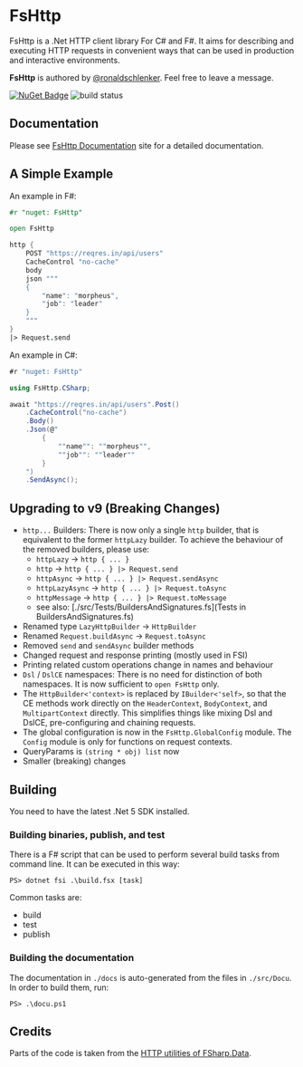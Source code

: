 
FsHttp
======

FsHttp is a .Net HTTP client library For C# and F#. It aims for describing and executing HTTP requests in convenient ways that can be used in production and interactive environments.

**FsHttp** is authored by [@ronaldschlenker](https://github.com/ronaldschlenker). Feel free to leave a message.

[![NuGet Badge](http://img.shields.io/nuget/v/FsHttp.svg?style=flat)](https://www.nuget.org/packages/FsHttp) ![build status](https://github.com/fsprojects/FsHttp/actions/workflows/push-master_pull-request.yml/badge.svg?event=push)


Documentation
-------------

Please see [FsHttp Documentation](https://fsprojects.github.io/FsHttp) site for a detailed documentation.


A Simple Example
----------------

An example in F#:

```fsharp
#r "nuget: FsHttp"

open FsHttp

http {
    POST "https://reqres.in/api/users"
    CacheControl "no-cache"
    body
    json """
    {
        "name": "morpheus",
        "job": "leader"
    }
    """
}
|> Request.send
```

An example in C#:

```csharp
#r "nuget: FsHttp"

using FsHttp.CSharp;

await "https://reqres.in/api/users".Post()
    .CacheControl("no-cache")
    .Body()
    .Json(@"
        {
            ""name"": ""morpheus"",
            ""job"": ""leader""
        }
    ")
    .SendAsync();
```

Upgrading to v9 (Breaking Changes)
---

* `http...` Builders: There is now only a single `http` builder, that is equivalent to the former `httpLazy` builder. To achieve the behaviour of the removed builders, please use:
    * `httpLazy` -> `http { ... }`
    * `http` -> `http { ... } |> Request.send`
    * `httpAsync` -> `http { ... } |> Request.sendAsync`
    * `httpLazyAsync` -> `http { ... } |> Request.toAsync`
    * `httpMessage` -> `http { ... } |> Request.toMessage`
    * see also: [./src/Tests/BuildersAndSignatures.fs](Tests in BuildersAndSignatures.fs)
* Renamed type `LazyHttpBuilder` -> `HttpBuilder`
* Renamed `Request.buildAsync` -> `Request.toAsync`
* Removed `send` and `sendAsync` builder methods
* Changed request and response printing (mostly used in FSI)
* Printing related custom operations change in names and behaviour
* `Dsl` / `DslCE` namespaces: There is no need for distinction of both namespaces. It is now sufficient to `open FsHttp` only.
* The `HttpBuilder<'context>` is replaced by `IBuilder<'self>`, so that the CE methods work directly on the `HeaderContext`, `BodyContext`, and `MultipartContext` directly. This simplifies things like mixing Dsl and DslCE, pre-configuring and chaining requests.
* The global configuration is now in the `FsHttp.GlobalConfig` module. The `Config` module is only for functions on request contexts.
* QueryParams is `(string * obj) list` now
* Smaller (breaking) changes


Building
--------

You need to have the latest .Net 5 SDK installed.

### Building binaries, publish, and test

There is a F# script that can be used to perform several build tasks from command line. It can be executed in this way:

`PS> dotnet fsi .\build.fsx [task]`

Common tasks are:

* build
* test
* publish

### Building the documentation

The documentation in `./docs` is auto-generated from the files in `./src/Docu`. In order to build them, run:

`PS> .\docu.ps1`


Credits
-------

Parts of the code is taken from the [HTTP utilities of FSharp.Data](https://fsprojects.github.io/FSharp.Data/library/Http.html).
